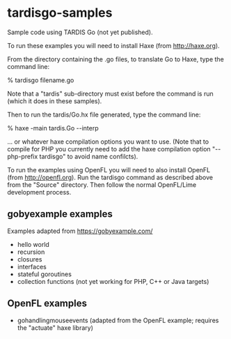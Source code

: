 tardisgo-samples
================

Sample code using TARDIS Go (not yet published).

To run these examples you will need to install Haxe (from http://haxe.org).

From the directory containing the .go files, to translate Go to Haxe, type the command line: 

% tardisgo filename.go

Note that a "tardis" sub-directory must exist before the command is run (which it does in these samples). 

Then to run the tardis/Go.hx file generated, type the command line: 

% haxe -main tardis.Go --interp

... or whatever haxe compilation options you want to use. (Note that to compile for PHP you currently need to add the haxe compilation option "--php-prefix tardisgo" to avoid name confilcts).

To run the examples using OpenFL you will need to also install OpenFL (from http://openfl.org). Run the tardisgo command as described above from the "Source" directory. Then follow the normal OpenFL/Lime development process.


gobyexample examples
-------------------------

Examples adapted from https://gobyexample.com/
- hello world
- recursion
- closures
- interfaces
- stateful goroutines
- collection functions (not yet working for PHP, C++ or Java targets)



OpenFL examples
--------------------
- gohandlingmouseevents (adapted from the OpenFL example; requires the "actuate" haxe library)










 
